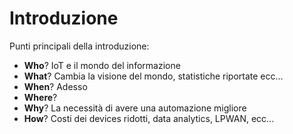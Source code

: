 # Introduzione

Punti principali della introduzione:

 * **Who**? IoT e il mondo del informazione
 * **What**? Cambia la visione del mondo, statistiche riportate ecc...
 * **When**? Adesso 
 * **Where**?
 * **Why**? La necessità di avere una automazione migliore 
 * **How**? Costi dei devices ridotti, data analytics, LPWAN, ecc...

